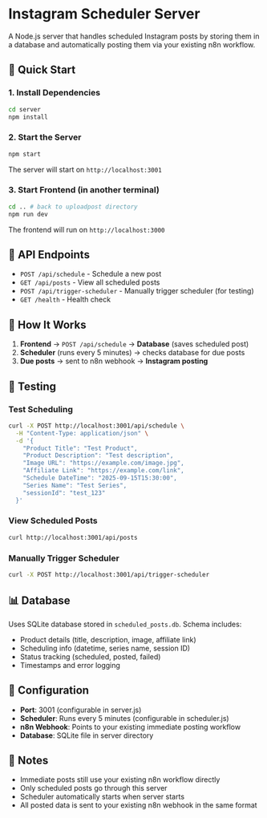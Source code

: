 # Instagram Scheduler Server

A Node.js server that handles scheduled Instagram posts by storing them in a database and automatically posting them via your existing n8n workflow.

## 🚀 Quick Start

### 1. Install Dependencies
```bash
cd server
npm install
```

### 2. Start the Server
```bash
npm start
```

The server will start on `http://localhost:3001`

### 3. Start Frontend (in another terminal)
```bash
cd .. # back to uploadpost directory
npm run dev
```

The frontend will run on `http://localhost:3000`

## 📡 API Endpoints

- `POST /api/schedule` - Schedule a new post
- `GET /api/posts` - View all scheduled posts
- `POST /api/trigger-scheduler` - Manually trigger scheduler (for testing)
- `GET /health` - Health check

## 🔄 How It Works

1. **Frontend** → `POST /api/schedule` → **Database** (saves scheduled post)
2. **Scheduler** (runs every 5 minutes) → checks database for due posts
3. **Due posts** → sent to n8n webhook → **Instagram posting**

## 🧪 Testing

### Test Scheduling
```bash
curl -X POST http://localhost:3001/api/schedule \
  -H "Content-Type: application/json" \
  -d '{
    "Product Title": "Test Product",
    "Product Description": "Test description",
    "Image URL": "https://example.com/image.jpg",
    "Affiliate Link": "https://example.com/link",
    "Schedule DateTime": "2025-09-15T15:30:00",
    "Series Name": "Test Series",
    "sessionId": "test_123"
  }'
```

### View Scheduled Posts
```bash
curl http://localhost:3001/api/posts
```

### Manually Trigger Scheduler
```bash
curl -X POST http://localhost:3001/api/trigger-scheduler
```

## 📊 Database

Uses SQLite database stored in `scheduled_posts.db`. Schema includes:
- Product details (title, description, image, affiliate link)
- Scheduling info (datetime, series name, session ID)
- Status tracking (scheduled, posted, failed)
- Timestamps and error logging

## 🔧 Configuration

- **Port**: 3001 (configurable in server.js)
- **Scheduler**: Runs every 5 minutes (configurable in scheduler.js)
- **n8n Webhook**: Points to your existing immediate posting workflow
- **Database**: SQLite file in server directory

## 📝 Notes

- Immediate posts still use your existing n8n workflow directly
- Only scheduled posts go through this server
- Scheduler automatically starts when server starts
- All posted data is sent to your existing n8n webhook in the same format